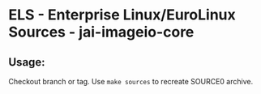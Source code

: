 # ELS - Enterprise Linux/EuroLinux Sources - jai-imageio-core
 
## Usage:
  Checkout branch or tag. Use `make sources` to recreate  SOURCE0 archive.
